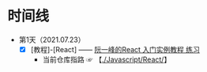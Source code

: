 # 时间线
  * 第1天（2021.07.23）
    * [x] [教程]-[React] —— [阮一峰的React 入门实例教程 练习](https://github.com/tx321-4/react-demo02)
      * 当前仓库指路 ☞ 【[./Javascript/React/](./Javascript/React/README.md)】